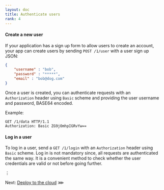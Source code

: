 ```yaml
---
layout: doc
title: Authenticate users
rank: 4
---
```


#### Create a new user

If your application has a sign up form to allow users to create an account, your app can create users by sending `POST /1/user` with a user sign up JSON:

```json
{
	"username" : "bob",
	"password" : "*****",
	"email" : "bob@dog.com"
}
```

Once a user is created, you can authenticate requests with an `Authorization` header using `Basic` scheme and providing the user username and password, BASE64 encoded.

Example:

```http
GET /1/data HTTP/1.1
Authorization: Basic ZG9jOmhpIGRvYw==
```

#### Log in a user

To log in a user, send a `GET /1/login` with an `Authorization` header using `Basic` scheme. Log in is not mandatory since, all requests are authenticated the same way. It is a convenient method to check whether the user credentials are valid or not before going further.

⋮

Next: [Deploy to the cloud](deploy-to-the-cloud.html) ⋙